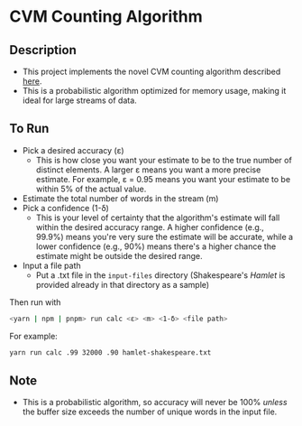 # CVM Counting Algorithm

## Description

- This project implements the novel CVM counting algorithm described [here](https://www.quantamagazine.org/computer-scientists-invent-an-efficient-new-way-to-count-20240516/).
- This is a probabilistic algorithm optimized for memory usage, making it ideal for large streams of data.

## To Run
- Pick a desired accuracy (ε)
  - This is how close you want your estimate to be to the true number of distinct elements. A larger ε means you want a more precise estimate. For example, ε = 0.95 means you want your estimate to be within 5% of the actual value.
- Estimate the total number of words in the stream (m)
- Pick a confidence (1-δ)
  - This is your level of certainty that the algorithm's estimate will fall within the desired accuracy range. A higher confidence (e.g., 99.9%) means you're very sure the estimate will be accurate, while a lower confidence (e.g., 90%) means there's a higher chance the estimate might be outside the desired range.
- Input a file path
  - Put a .txt file in the `input-files` directory (Shakespeare's _Hamlet_ is provided already in that directory as a sample)

Then run with
```zsh
<yarn | npm | pnpm> run calc <ε> <m> <1-δ> <file path>
```

For example:
```zsh
yarn run calc .99 32000 .90 hamlet-shakespeare.txt
```

## Note
- This is a probabilistic algorithm, so accuracy will never be 100% _unless_ the buffer size exceeds the number of unique words in the input file.
